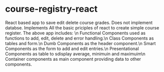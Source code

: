 # course-registry-react
React based app to save edit delete course grades. Does not implement databse.
Implements All the basic priciples of react to create simple course register.
The above app includes: \n
Functional Components used as functions to add, edit, delete and error handling.\n
Class Components as tables and form.\n
Dumb Components as the header component.\n
Smart Components as the form to add and edit entries.\n
Presentational Components as table to sdisplay average, minimuin and maximuim\n
Container components as main component providing data to other components.
